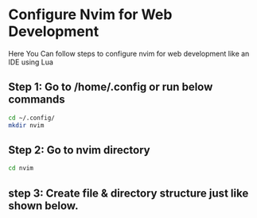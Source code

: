 # Configure Nvim for Web Development
Here You Can follow steps to configure nvim for web development like an IDE using Lua
## Step 1: Go to /home/.config or run below commands
``` bash
cd ~/.config/
mkdir nvim
```

## Step 2: Go to nvim directory
``` bash
cd nvim
```
## step 3: Create file & directory structure just like shown below.
